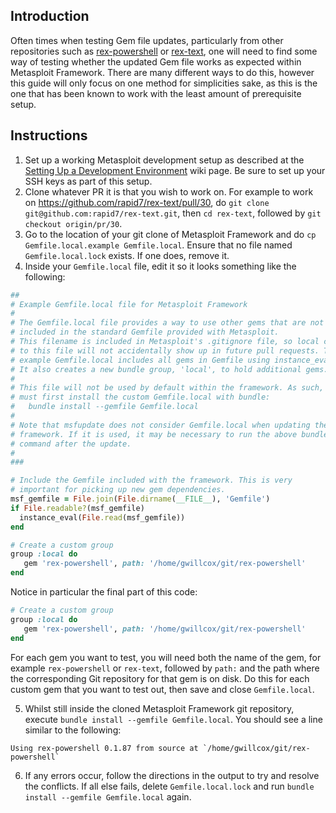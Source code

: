 ## Introduction
Often times when testing Gem file updates, particularly from other repositories such as [rex-powershell](https://github.com/rapid7/rex-powershell) or [rex-text](https://github.com/rapid7/rex-text), one will need to find some way of testing whether the updated Gem file works as expected within Metasploit Framework. There are many different ways to do this, however this guide will only focus on one method for simplicities sake, as this is the one that has been known to work with the least amount of prerequisite setup.

## Instructions
1. Set up a working Metasploit development setup as described at the [Setting Up a Development Environment](https://github.com/rapid7/metasploit-framework/wiki/Setting-Up-a-Metasploit-Development-Environment) wiki page. Be sure to set up your SSH keys as part of this setup.
2. Clone whatever PR it is that you wish to work on. For example to work on <https://github.com/rapid7/rex-text/pull/30>, do `git clone git@github.com:rapid7/rex-text.git`, then `cd rex-text`, followed by `git checkout origin/pr/30`.
3. Go to the location of your git clone of Metasploit Framework and do `cp Gemfile.local.example Gemfile.local`. Ensure that no file named `Gemfile.local.lock` exists. If one does, remove it.
4. Inside your `Gemfile.local` file, edit it so it looks something like the following:

```ruby
##
# Example Gemfile.local file for Metasploit Framework
#
# The Gemfile.local file provides a way to use other gems that are not
# included in the standard Gemfile provided with Metasploit.
# This filename is included in Metasploit's .gitignore file, so local changes
# to this file will not accidentally show up in future pull requests. This
# example Gemfile.local includes all gems in Gemfile using instance_eval.
# It also creates a new bundle group, 'local', to hold additional gems.
#
# This file will not be used by default within the framework. As such, one
# must first install the custom Gemfile.local with bundle:
#   bundle install --gemfile Gemfile.local
#
# Note that msfupdate does not consider Gemfile.local when updating the
# framework. If it is used, it may be necessary to run the above bundle
# command after the update.
#
###

# Include the Gemfile included with the framework. This is very
# important for picking up new gem dependencies.
msf_gemfile = File.join(File.dirname(__FILE__), 'Gemfile')
if File.readable?(msf_gemfile)
  instance_eval(File.read(msf_gemfile))
end

# Create a custom group
group :local do
   gem 'rex-powershell', path: '/home/gwillcox/git/rex-powershell'
end
```

Notice in particular the final part of this code:

```ruby
# Create a custom group
group :local do
   gem 'rex-powershell', path: '/home/gwillcox/git/rex-powershell'
end
```

For each gem you want to test, you will need both the name of the gem, for example `rex-powershell` or `rex-text`, followed by `path:` and the path where the corresponding Git repository for that gem is on disk. Do this for each custom gem that you want to test out, then save and close `Gemfile.local`.

5. Whilst still inside the cloned Metasploit Framework git repository, execute `bundle install --gemfile Gemfile.local`. You should see a line similar to the following:

```
Using rex-powershell 0.1.87 from source at `/home/gwillcox/git/rex-powershell`
```

6. If any errors occur, follow the directions in the output to try and resolve the conflicts. If all else fails, delete `Gemfile.local.lock` and run `bundle install --gemfile Gemfile.local` again.
